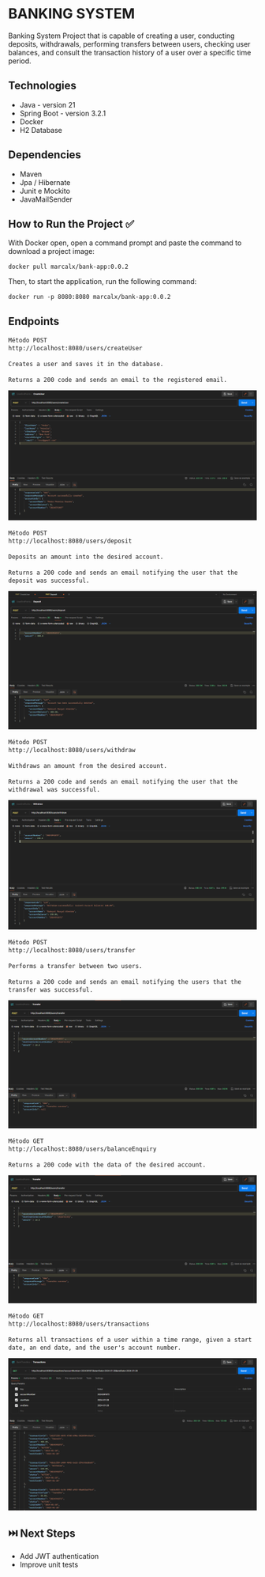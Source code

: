# BANKING SYSTEM

Banking System Project that is capable of creating a user, conducting deposits, withdrawals, performing transfers between users, checking user balances, and consult the transaction history of a user over a specific time period.

## Technologies

* Java - version 21
* Spring Boot - version 3.2.1
* Docker
* H2 Database

## Dependencies

* Maven 
* Jpa / Hibernate
* Junit e Mockito
* JavaMailSender


## How to Run the Project ✅

With Docker open, open a command prompt and paste the command to download a project image:

```
docker pull marcalx/bank-app:0.0.2
```

Then, to start the application, run the following command:

```
docker run -p 8080:8080 marcalx/bank-app:0.0.2
```


## Endpoints

```
Método POST
http://localhost:8080/users/createUser

Creates a user and saves it in the database.

Returns a 200 code and sends an email to the registered email.
```
![Foto 1](https://github.com/Marcaly/bank_system_project/blob/main/imgs/create.png)

```
Método POST
http://localhost:8080/users/deposit

Deposits an amount into the desired account.

Returns a 200 code and sends an email notifying the user that the deposit was successful. 
```
![Foto 2](https://github.com/Marcaly/bank_system_project/blob/main/imgs/deposit.png)

```
Método POST
http://localhost:8080/users/withdraw

Withdraws an amount from the desired account.

Returns a 200 code and sends an email notifying the user that the withdrawal was successful. 
```
![Foto 3](https://github.com/Marcaly/bank_system_project/blob/main/imgs/withdraw.png)



```
Método POST
http://localhost:8080/users/transfer

Performs a transfer between two users.

Returns a 200 code and sends an email notifying the users that the transfer was successful. 
```
![Foto 4](https://github.com/Marcaly/bank_system_project/blob/main/imgs/transfer.png)



```
Método GET
http://localhost:8080/users/balanceEnquiry

Returns a 200 code with the data of the desired account. 
```
![Foto 5](https://github.com/Marcaly/bank_system_project/blob/main/imgs/transfer.png)

```
Método GET
http://localhost:8080/users/transactions

Returns all transactions of a user within a time range, given a start date, an end date, and the user's account number. 

```
![Foto 4](https://github.com/Marcaly/bank_system_project/blob/main/imgs/transactions.png)



## ⏭️ Next Steps

* Add JWT authentication
* Improve unit tests
  
